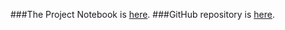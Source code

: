 ###The Project Notebook is [here](project6Notebook.nb.html).
###GitHub repository is [here](https://github.com/CannataUTDV/s17dvproject6-dvproject-4-loya-nguyen-stewart).
